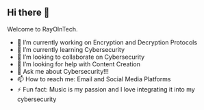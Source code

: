 ## Hi there 👋
Welcome to RayOInTech.
  - 🔭 I’m currently working on Encryption and Decryption Protocols
  - 🌱 I’m currently learning Cybersecurity
  - 👯 I’m looking to collaborate on Cybersecurity
  - 🤔 I’m looking for help with Content Creation 
  - 💬 Ask me about Cybersecurity!!!
  - 📫 How to reach me: Email and Social Media Platforms
  - ⚡ Fun fact: Music is my passion and I love integrating it into my cybersecurity 

